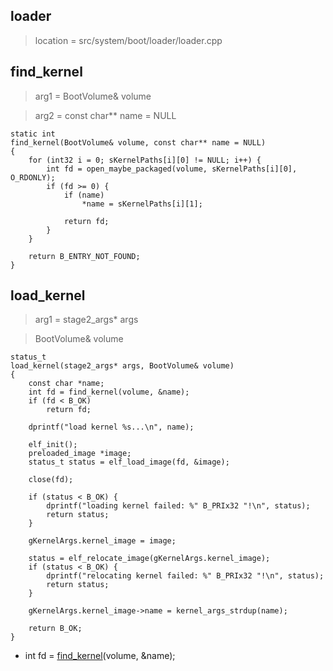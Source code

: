 
## loader
> location = src/system/boot/loader/loader.cpp


## find_kernel

> arg1 = BootVolume& volume

> arg2 = const char** name = NULL

```
static int
find_kernel(BootVolume& volume, const char** name = NULL)
{
	for (int32 i = 0; sKernelPaths[i][0] != NULL; i++) {
		int fd = open_maybe_packaged(volume, sKernelPaths[i][0], O_RDONLY);
		if (fd >= 0) {
			if (name)
				*name = sKernelPaths[i][1];

			return fd;
		}
	}

	return B_ENTRY_NOT_FOUND;
}
```

## load_kernel

> arg1 = stage2_args* args

> BootVolume& volume

```
status_t
load_kernel(stage2_args* args, BootVolume& volume)
{
	const char *name;
	int fd = find_kernel(volume, &name);
	if (fd < B_OK)
		return fd;

	dprintf("load kernel %s...\n", name);

	elf_init();
	preloaded_image *image;
	status_t status = elf_load_image(fd, &image);

	close(fd);

	if (status < B_OK) {
		dprintf("loading kernel failed: %" B_PRIx32 "!\n", status);
		return status;
	}

	gKernelArgs.kernel_image = image;

	status = elf_relocate_image(gKernelArgs.kernel_image);
	if (status < B_OK) {
		dprintf("relocating kernel failed: %" B_PRIx32 "!\n", status);
		return status;
	}

	gKernelArgs.kernel_image->name = kernel_args_strdup(name);

	return B_OK;
}

```

* int fd = [find_kernel](#find_kernel)(volume, &name);
